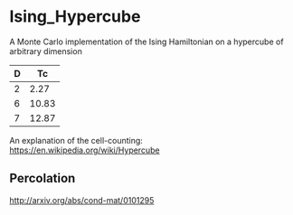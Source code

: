 Ising_Hypercube
===============

A Monte Carlo implementation of the Ising Hamiltonian on a hypercube of arbitrary dimension

| D | Tc |
|----|----|
|2 | 2.27|
|6 | 10.83|
|7 | 12.87|

An explanation of the cell-counting:
https://en.wikipedia.org/wiki/Hypercube


Percolation
-----------
http://arxiv.org/abs/cond-mat/0101295
